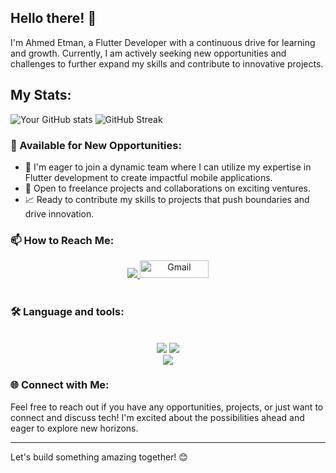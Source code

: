 ## Hello there! 👋

I'm Ahmed Etman, a Flutter Developer with a continuous drive for learning and growth. Currently, I am actively seeking new opportunities and challenges to further expand my skills and contribute to innovative projects.

## My Stats:
![Your GitHub stats](https://github-readme-stats.vercel.app/api?username=ahmed3tman&show_icons=true&bg_color=282828&title_color=ffffff&text_color=ffffff&icon_color=f37b19)
![GitHub Streak](https://github-readme-streak-stats.herokuapp.com/?user=ahmed3tman&background=282828&ring=fabd2f&fire=f37b19&currStreakNum=f37b19&sideNums=ffffff&currStreakLabel=f37b19&sideLabels=ffffff&dates=ffffff)

### 🌟 Available for New Opportunities:
- 🚀 I'm eager to join a dynamic team where I can utilize my expertise in Flutter development to create impactful mobile applications.
- 💼 Open to freelance projects and collaborations on exciting ventures.
- 📈 Ready to contribute my skills to projects that push boundaries and drive innovation.

### 📫 How to Reach Me:
<div align="center">
    <a href="https://www.linkedin.com/in/ahmed-etman-3786a3289" target="_blank">
        <img src="https://img.shields.io/badge/LinkedIn-0077B5?style=for-the-badge&logo=linkedin&logoColor=white"> </a>
    <a href="mailto:ahmedetman407@gmail.com">
        <img src="https://img.shields.io/badge/Gmail-red?style=flat-square&logo=gmail&logoColor=white" alt="Gmail" style="height: 28px; width: 110px;"> </a>
</div>

<br>

### 🛠 Language and tools:
<br>

<div align="center">
    <img src="https://skillicons.dev/icons?i=flutter,dart,firebase,git,github" />
    <img src="https://skillicons.dev/icons?i=androidstudio,vscode,figma" /><br>
    <img src="https://img.shields.io/badge/Xcode-1575F9?style=flat-square&logo=Xcode&logoColor=white" /><br>
</div>

### 🌐 Connect with Me:
Feel free to reach out if you have any opportunities, projects, or just want to connect and discuss tech! I'm excited about the possibilities ahead and eager to explore new horizons.

---
Let's build something amazing together! 😊
